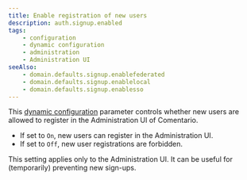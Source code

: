 ```yaml
---
title: Enable registration of new users
description: auth.signup.enabled
tags:
    - configuration
    - dynamic configuration
    - administration
    - Administration UI
seeAlso:
    - domain.defaults.signup.enablefederated
    - domain.defaults.signup.enablelocal
    - domain.defaults.signup.enablesso
---
```


This [dynamic configuration](/configuration/backend/dynamic) parameter controls whether new users are allowed to register in the Administration UI of Comentario.

<!--more-->

* If set to `On`, new users can register in the Administration UI.
* If set to `Off`, new user registrations are forbidden.

This setting applies only to the Administration UI. It can be useful for (temporarily) preventing new sign-ups.
